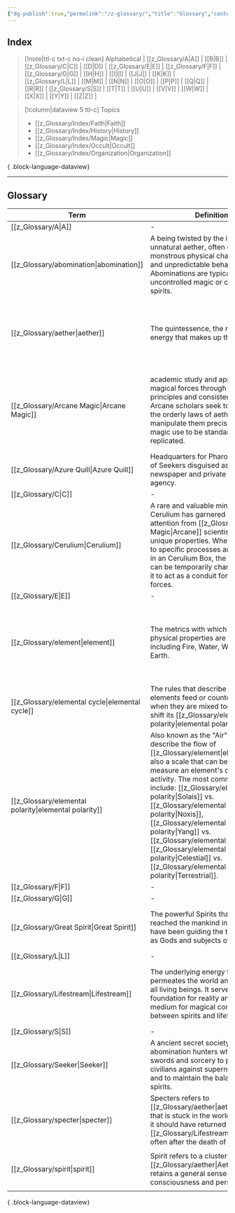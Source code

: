 ```yaml
---
{"dg-publish":true,"permalink":"/z-glossary/","title":"Glossary","contentClasses":"","tags":["homepages"],"dgShowInlineTitle":true,"noteIcon":null}
---
```


## Index
>[!note|ttl-c txt-c no-i clean] Alphabetical
| [[z_Glossary/A\|A]] | [[B\|B]] | [[z_Glossary/C\|C]] | [[D\|D]] | [[z_Glossary/E\|E]] | [[z_Glossary/F\|F]] | [[z_Glossary/G\|G]] | [[H\|H]] | [[I\|I]] | [[J\|J]] | [[K\|K]] | [[z_Glossary/L\|L]] | [[M\|M]] | [[N\|N]] | [[O\|O]] | [[P\|P]] | [[Q\|Q]] | [[R\|R]] | [[z_Glossary/S\|S]] | [[T\|T]] | [[U\|U]] | [[V\|V]] | [[W\|W]] | [[X\|X]] | [[Y\|Y]] | [[Z\|Z]] |

>[!column|dataview 5 ttl-c] Topics
> - [[z_Glossary/Index/Faith\|Faith]]
> - [[z_Glossary/Index/History\|History]]
> - [[z_Glossary/Index/Magic\|Magic]]
> - [[z_Glossary/Index/Occult\|Occult]]
> - [[z_Glossary/Index/Organization\|Organization]]
> 
{ .block-language-dataview}

---
## Glossary 


| Term                                                     | Definition                                                                                                                                                                                                                                                                                                                                                                              | Topic                                                                                                                                                 | Aliases                                                                                                        |
| -------------------------------------------------------- | --------------------------------------------------------------------------------------------------------------------------------------------------------------------------------------------------------------------------------------------------------------------------------------------------------------------------------------------------------------------------------------- | ----------------------------------------------------------------------------------------------------------------------------------------------------- | -------------------------------------------------------------------------------------------------------------- |
| [[z_Glossary/A\|A]]                                   | \-                                                                                                                                                                                                                                                                                                                                                                                      | \-                                                                                                                                                    | \-                                                                                                             |
| [[z_Glossary/abomination\|abomination]]               | A being twisted by the influence of unnatural aether, often exhibiting monstrous physical characteristics and unpredictable behavior. Abominations are typically a result of uncontrolled magic or corrupted spirits.                                                                                                                                                                   | <ul><li>[[z_Glossary/Index/Occult.md\\|Occult]]</li></ul>                                                                                             | monster                                                                                                        |
| [[z_Glossary/aether\|aether]]                         | The quintessence, the most basic energy that makes up the world.                                                                                                                                                                                                                                                                                                                        | <ul><li>[[z_Glossary/Index/Faith.md\\|Faith]]</li><li>[[z_Glossary/Index/Magic.md\\|Magic]]</li></ul>                                                 | aether, aether energy, energy, spiritual energy, spirit energy, quintessence, Qi, Prana                        |
| [[z_Glossary/Arcane Magic\|Arcane Magic]]             | academic study and application of magical forces through scientific principles and consistent results. Arcane scholars seek to understand the orderly laws of aether and manipulate them precisely, allowing magic use to be standardized and replicated.                                                                                                                               | <ul><li>[[z_Glossary/Index/Magic.md\\|Magic]]</li></ul>                                                                                               | Arcane, Arcane school of magic, Arcane scholar, Arcane mage, Arcane Technology                                 |
| [[z_Glossary/Azure Quill\|Azure Quill]]               | Headquarters for Pharousian chapter of Seekers disguised as a newspaper and private investigation agency.                                                                                                                                                                                                                                                                               | <ul><li>[[z_Glossary/Index/Organization.md\\|Organization]]</li></ul>                                                                                 | \-                                                                                                             |
| [[z_Glossary/C\|C]]                                   | \-                                                                                                                                                                                                                                                                                                                                                                                      | \-                                                                                                                                                    | \-                                                                                                             |
| [[z_Glossary/Cerulium\|Cerulium]]                     | A rare and valuable mineral, Cerulium has garnered significant attention from [[z_Glossary/Arcane Magic\|Arcane]] scientists for its unique properties. When subjected to specific processes and stablized in an Cerulium Box, the power stone can be temporarily charged, allowing it to act as a conduit for magical forces.                                                                     | <ul><li>[[z_Glossary/Index/Magic.md\\|Magic]]</li></ul>                                                                                               | Cerulium Box, Arcane Stone, Power Stone, Cerulium Technology                                                   |
| [[z_Glossary/E\|E]]                                   | \-                                                                                                                                                                                                                                                                                                                                                                                      | \-                                                                                                                                                    | \-                                                                                                             |
| [[z_Glossary/element\|element]]                       | The metrics with which Aether's physical properties are described, including Fire, Water, Wood, Metal, Earth.                                                                                                                                                                                                                                                                           | <ul><li>[[z_Glossary/Index/Magic.md\\|Magic]]</li></ul>                                                                                               | elemental alignment, elemental, elements, elemental damage, aether alignment, alignment                        |
| [[z_Glossary/elemental cycle\|elemental cycle]]       | The rules that describe how elements feed or counter each other when they are mixed together and shift its [[z_Glossary/elemental polarity\|elemental polarity]].                                                                                                                                                                                                                                                      | <ul><li>[[z_Glossary/Index/Magic.md\\|Magic]]</li></ul>                                                                                               | flow of element, cycle of element                                                                              |
| [[z_Glossary/elemental polarity\|elemental polarity]] | Also known as the "Air" or "Qi", describe the flow of [[z_Glossary/element\|element]]s, also a scale that can be used to measure an element's degree of activity. The most common names include: [[z_Glossary/elemental polarity\|Solais]] vs. [[z_Glossary/elemental polarity\|Noxis]], [[z_Glossary/elemental polarity\|Yang]] vs. [[z_Glossary/elemental polarity\|Yin]], [[z_Glossary/elemental polarity\|Celestial]] vs. [[z_Glossary/elemental polarity\|Terrestrial]]. | <ul><li>[[z_Glossary/Index/Magic.md\\|Magic]]</li></ul>                                                                                               | Air, Qi, flow of element, elemental duality, polar alignment, Solais, Noxis, Yin, Yang, Celestial, Terrestrial |
| [[z_Glossary/F\|F]]                                   | \-                                                                                                                                                                                                                                                                                                                                                                                      | \-                                                                                                                                                    | \-                                                                                                             |
| [[z_Glossary/G\|G]]                                   | \-                                                                                                                                                                                                                                                                                                                                                                                      | \-                                                                                                                                                    | \-                                                                                                             |
| [[z_Glossary/Great Spirit\|Great Spirit]]             | The powerful Spirits that has reached the mankind in dreams and have been guiding the tide of history as Gods and subjects of worship.                                                                                                                                                                                                                                                  | <ul><li>[[z_Glossary/Index/Faith.md\\|Faith]]</li></ul>                                                                                               | God, Spirit, Deity, Holy Spirit, Divinity, Astral                                                              |
| [[z_Glossary/L\|L]]                                   | \-                                                                                                                                                                                                                                                                                                                                                                                      | \-                                                                                                                                                    | \-                                                                                                             |
| [[z_Glossary/Lifestream\|Lifestream]]                 | The underlying energy that permeates the world and connects all living beings. It serves as the foundation for reality and acts as a medium for magical communication between spirits and lifeforms.                                                                                                                                                                                    | <ul><li>[[z_Glossary/Index/Faith.md\\|Faith]]</li><li>[[z_Glossary/Index/Magic.md\\|Magic]]</li></ul>                                                 | Astral Sea, River of Memeory, Astral Current, Beyond, Source                                                   |
| [[z_Glossary/S\|S]]                                   | \-                                                                                                                                                                                                                                                                                                                                                                                      | \-                                                                                                                                                    | \-                                                                                                             |
| [[z_Glossary/Seeker\|Seeker]]                         | A ancient secret society of abomination hunters who wield swords and sorcery to protect the civilians against supernatural threats and to maintain the balance of the spirits.                                                                                                                                                                                                          | <ul><li>[[z_Glossary/Index/Occult.md\\|Occult]]</li><li>[[z_Glossary/Index/Organization.md\\|Organization]]</li></ul>                                 | The Seekers                                                                                                    |
| [[z_Glossary/specter\|specter]]                       | Specters refers to [[z_Glossary/aether\|aether]] energy that is stuck in the world even when it should have returned to the [[z_Glossary/Lifestream\|Lifestream]], often after the death of one's body.                                                                                                                                                                                                                           | <ul><li>[[z_Glossary/Index/Occult.md\\|Occult]]</li></ul>                                                                                             | \-                                                                                                             |
| [[z_Glossary/spirit\|spirit]]                         | Spirit refers to a cluster of [[z_Glossary/aether\|Aether]] that retains a general sense of consciousness and personality.                                                                                                                                                                                                                                                                                 | <ul><li>[[z_Glossary/Index/Faith.md\\|Faith]]</li><li>[[z_Glossary/Index/Magic.md\\|Magic]]</li><li>[[z_Glossary/Index/Occult.md\\|Occult]]</li></ul> | spirit                                                                                                         |

{ .block-language-dataview}


